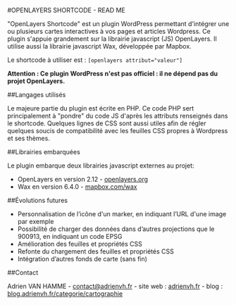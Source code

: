 #OPENLAYERS SHORTCODE - READ ME

"OpenLayers Shortcode" est un plugin WordPress permettant d'intégrer une ou plusieurs cartes interactives à vos pages et articles Wordpress. Ce plugin s'appuie grandement sur la librairie javascript (JS) OpenLayers. Il utilise aussi la librairie javascript Wax, développée par Mapbox.

Le shortcode à utiliser est : `[openlayers attribut="valeur"]`

**Attention : Ce plugin WordPress n'est pas officiel : il ne dépend pas du projet OpenLayers.**

##Langages utilisés

Le majeure partie du plugin est écrite en PHP. Ce code PHP sert principalement à "pondre" du code JS d'après les attributs renseignés dans le shortcode. Quelques lignes de CSS sont aussi utiles afin de régler quelques soucis de compatibilité avec les feuilles CSS propres à Wordpress et ses thèmes.

##Librairies embarquées

Le plugin embarque deux librairies javascript externes au projet:

- OpenLayers en version 2.12 - [openlayers.org](http://openlayers.org/)
- Wax en version 6.4.0 - [mapbox.com/wax](http://mapbox.com/wax/)

##Évolutions futures

- Personnalisation de l’icône d'un marker, en indiquant l’URL d'une image par exemple
- Possibilité de charger des données dans d’autres projections que le 900913, en indiquant un code EPSG
- Amélioration des feuilles et propriétés CSS
- Refonte du chargement des feuilles et propriétés CSS
- Intégration d’autres fonds de carte (sans fin)

##Contact

Adrien VAN HAMME - contact@adrienvh.fr - site web : [adrienvh.fr](http://adrienvh.fr/) - blog : [blog.adrienvh.fr/categorie/cartographie](http://blog.adrienvh.fr/categorie/cartographie)